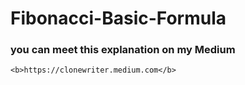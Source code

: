 # Fibonacci-Basic-Formula

<h3>you can meet this explanation on my Medium</h3>

```<b>https://clonewriter.medium.com</b>```
